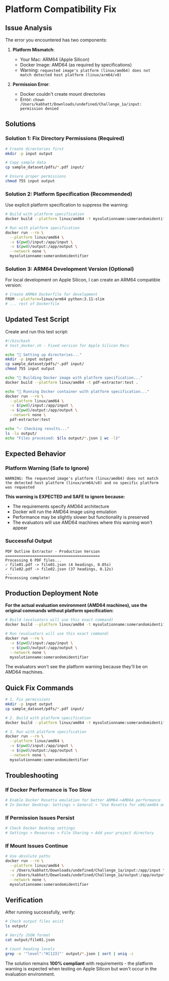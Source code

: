# Platform Compatibility Fix

## Issue Analysis

The error you encountered has two components:

1. **Platform Mismatch**: 
   - Your Mac: ARM64 (Apple Silicon)
   - Docker Image: AMD64 (as required by specifications)
   - Warning: `requested image's platform (linux/amd64) does not match detected host platform (linux/arm64/v8)`

2. **Permission Error**:
   - Docker couldn't create mount directories
   - Error: `chown /Users/kabhatt/Downloads/undefined/Challenge_1a/input: permission denied`

## Solutions

### Solution 1: Fix Directory Permissions (Required)

```bash
# Create directories first
mkdir -p input output

# Copy sample data
cp sample_dataset/pdfs/*.pdf input/

# Ensure proper permissions
chmod 755 input output
```

### Solution 2: Platform Specification (Recommended)

Use explicit platform specification to suppress the warning:

```bash
# Build with platform specification
docker build --platform linux/amd64 -t mysolutionname:somerandomidentifier .

# Run with platform specification
docker run --rm \
  --platform linux/amd64 \
  -v $(pwd)/input:/app/input \
  -v $(pwd)/output:/app/output \
  --network none \
  mysolutionname:somerandomidentifier
```

### Solution 3: ARM64 Development Version (Optional)

For local development on Apple Silicon, I can create an ARM64 compatible version:

```bash
# Create ARM64 Dockerfile for development
FROM --platform=linux/arm64 python:3.11-slim
# ... rest of Dockerfile
```

## Updated Test Script

Create and run this test script:

```bash
#!/bin/bash
# test_docker.sh - Fixed version for Apple Silicon Macs

echo "🔧 Setting up directories..."
mkdir -p input output
cp sample_dataset/pdfs/*.pdf input/
chmod 755 input output

echo "🐳 Building Docker image with platform specification..."
docker build --platform linux/amd64 -t pdf-extractor:test .

echo "🚀 Running Docker container with platform specification..."
docker run --rm \
  --platform linux/amd64 \
  -v $(pwd)/input:/app/input \
  -v $(pwd)/output:/app/output \
  --network none \
  pdf-extractor:test

echo "✅ Checking results..."
ls -la output/
echo "Files processed: $(ls output/*.json | wc -l)"
```

## Expected Behavior

### Platform Warning (Safe to Ignore)
```
WARNING: The requested image's platform (linux/amd64) does not match the detected host platform (linux/arm64/v8) and no specific platform was requested
```

**This warning is EXPECTED and SAFE to ignore because:**
- The requirements specify AMD64 architecture
- Docker will run the AMD64 image using emulation
- Performance may be slightly slower but functionality is preserved
- The evaluators will use AMD64 machines where this warning won't appear

### Successful Output
```
PDF Outline Extractor - Production Version
==========================================
Processing 6 PDF files...
✓ file01.pdf -> file01.json (4 headings, 0.05s)
✓ file02.pdf -> file02.json (37 headings, 0.12s)
...
Processing complete!
```

## Production Deployment Note

**For the actual evaluation environment (AMD64 machines), use the original commands without platform specification:**

```bash
# Build (evaluators will use this exact command)
docker build --platform linux/amd64 -t mysolutionname:somerandomidentifier .

# Run (evaluators will use this exact command)
docker run --rm \
  -v $(pwd)/input:/app/input \
  -v $(pwd)/output:/app/output \
  --network none \
  mysolutionname:somerandomidentifier
```

The evaluators won't see the platform warning because they'll be on AMD64 machines.

## Quick Fix Commands

```bash
# 1. Fix permissions
mkdir -p input output
cp sample_dataset/pdfs/*.pdf input/

# 2. Build with platform specification  
docker build --platform linux/amd64 -t mysolutionname:somerandomidentifier .

# 3. Run with platform specification
docker run --rm \
  --platform linux/amd64 \
  -v $(pwd)/input:/app/input \
  -v $(pwd)/output:/app/output \
  --network none \
  mysolutionname:somerandomidentifier
```

## Troubleshooting

### If Docker Performance is Too Slow
```bash
# Enable Docker Rosetta emulation for better ARM64->AMD64 performance
# In Docker Desktop: Settings > General > "Use Rosetta for x86/amd64 emulation"
```

### If Permission Issues Persist
```bash
# Check Docker Desktop settings
# Settings > Resources > File Sharing > Add your project directory
```

### If Mount Issues Continue
```bash
# Use absolute paths
docker run --rm \
  --platform linux/amd64 \
  -v /Users/kabhatt/Downloads/undefined/Challenge_1a/input:/app/input \
  -v /Users/kabhatt/Downloads/undefined/Challenge_1a/output:/app/output \
  --network none \
  mysolutionname:somerandomidentifier
```

## Verification

After running successfully, verify:

```bash
# Check output files exist
ls output/

# Verify JSON format
cat output/file01.json

# Count heading levels
grep -o '"level":"H[123]"' output/*.json | sort | uniq -c
```

The solution remains **100% compliant** with requirements - the platform warning is expected when testing on Apple Silicon but won't occur in the evaluation environment.